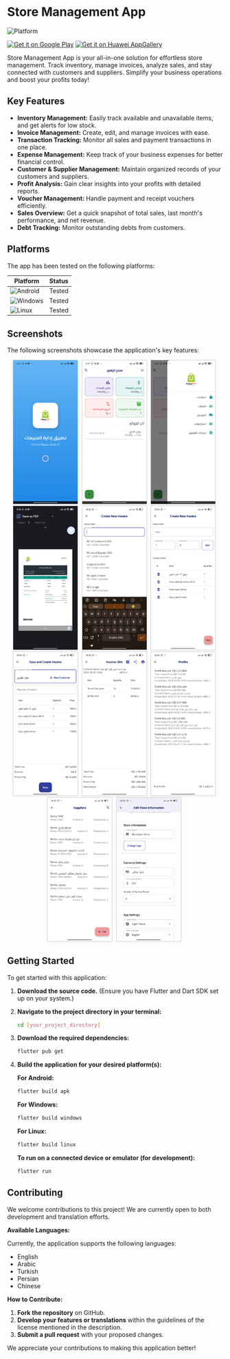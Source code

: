 # Store Management App

![Platform](https://img.shields.io/badge/Platform-Android%20%7C%20Windows%20%7C%20Linux%20%7C%20Web-informational?style=flat-square)

[![Get it on Google Play](https://play.google.com/intl/en_us/badges/static/images/badges/en_badge_web_generic.png)](https://play.google.com/store/apps/details?id=io.github.abdulrasol.store_mangment) [![Get it on Huawei AppGallery](https://developer.huawei.com/consumer/en/doc/start/appgallery-badge-0000001050204636)](https://appgallery.huawei.com/#/app/C114458581)

Store Management App is your all-in-one solution for effortless store management. Track inventory, manage invoices, analyze sales, and stay connected with customers and suppliers. Simplify your business operations and boost your profits today!

## Key Features

- **Inventory Management:** Easily track available and unavailable items, and get alerts for low stock.
- **Invoice Management:** Create, edit, and manage invoices with ease.
- **Transaction Tracking:** Monitor all sales and payment transactions in one place.
- **Expense Management:** Keep track of your business expenses for better financial control.
- **Customer & Supplier Management:** Maintain organized records of your customers and suppliers.
- **Profit Analysis:** Gain clear insights into your profits with detailed reports.
- **Voucher Management:** Handle payment and receipt vouchers efficiently.
- **Sales Overview:** Get a quick snapshot of total sales, last month's performance, and net revenue.
- **Debt Tracking:** Monitor outstanding debts from customers.

## Platforms

The app has been tested on the following platforms:

| Platform                                                                                                               | Status |
| ---------------------------------------------------------------------------------------------------------------------- | ------ |
| <img src="https://img.shields.io/badge/Android-3D6D55?style=for-the-badge&logo=android&logoColor=white" alt="Android"> | Tested |
| <img src="https://img.shields.io/badge/Windows-0078D6?style=for-the-badge&logo=windows&logoColor=white" alt="Windows"> | Tested |
| <img src="https://img.shields.io/badge/Linux-FCC624?style=for-the-badge&logo=linux&logoColor=black" alt="Linux">       | Tested |

## Screenshots

The following screenshots showcase the application's key features:

<p align="center">
  <img src="https://github.com/abdulrasol/store_management/blob/master/screenshots/1.jpg" alt="Screenshot 1" width="150" style="margin-right: 5px; border: 1px solid #ccc;">
  <img src="https://github.com/abdulrasol/store_management/blob/master/screenshots/2.jpg" alt="Screenshot 2" width="150" style="margin-right: 5px; border: 1px solid #ccc;">
  <img src="https://github.com/abdulrasol/store_management/blob/master/screenshots/3.jpg" alt="Screenshot 3"width="150" style="margin-right: 5px; border: 1px solid #ccc;">
  <img src="https://github.com/abdulrasol/store_management/blob/master/screenshots/4.jpg" alt="Screenshot 4" width="150" style="margin-right: 5px; border: 1px solid #ccc;">
  <img src="https://github.com/abdulrasol/store_management/blob/master/screenshots/5.jpg" alt="Screenshot 5" width="150" style="margin-right: 5px; border: 1px solid #ccc;">
  <img src="https://github.com/abdulrasol/store_management/blob/master/screenshots/6.jpg" alt="Screenshot 6"  width="150" style="margin-right: 5px; border: 1px solid #ccc;">
  <img src="https://github.com/abdulrasol/store_management/blob/master/screenshots/7.jpg" alt="Screenshot 7"  width="150" style="margin-right: 5px; border: 1px solid #ccc;">
  <img src="https://github.com/abdulrasol/store_management/blob/master/screenshots/8.jpg" alt="Screenshot 8" width="150" style="margin-right: 5px; border: 1px solid #ccc;">
  <img src="https://github.com/abdulrasol/store_management/blob/master/screenshots/9.jpg" alt="Screenshot 9" width="150" style="margin-right: 5px; border: 1px solid #ccc;">
  <img src="https://github.com/abdulrasol/store_management/blob/master/screenshots/10.jpg" alt="Screenshot 10" width="150" style="margin-right: 5px; border: 1px solid #ccc;">
  <img src="https://github.com/abdulrasol/store_management/blob/master/screenshots/11.jpg" alt="Screenshot 11" width="150" style="margin-right: 5px; border: 1px solid #ccc;">
</p>

## Getting Started

To get started with this application:

1.  **Download the source code.** (Ensure you have Flutter and Dart SDK set up on your system.)

2.  **Navigate to the project directory in your terminal:**

    ```bash
    cd [your_project_directory]
    ```

3.  **Download the required dependencies:**

    ```bash
    flutter pub get
    ```

4.  **Build the application for your desired platform(s):**

    **For Android:**

    ```bash
    flutter build apk
    ```

    **For Windows:**

    ```bash
    flutter build windows
    ```

    **For Linux:**

    ```bash
    flutter build linux
    ```

    **To run on a connected device or emulator (for development):**

    ```bash
    flutter run
    ```

## Contributing

We welcome contributions to this project! We are currently open to both development and translation efforts.

**Available Languages:**

Currently, the application supports the following languages:

- English
- Arabic
- Turkish
- Persian
- Chinese

**How to Contribute:**

1.  **Fork the repository** on GitHub.
2.  **Develop your features or translations** within the guidelines of the license mentioned in the description.
3.  **Submit a pull request** with your proposed changes.

We appreciate your contributions to making this application better!
